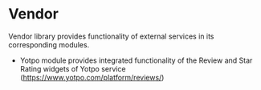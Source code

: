 # Vendor

Vendor library provides functionality of external services in its corresponding modules.

* Yotpo module provides integrated functionality of the Review and Star Rating widgets of Yotpo service (https://www.yotpo.com/platform/reviews/)
